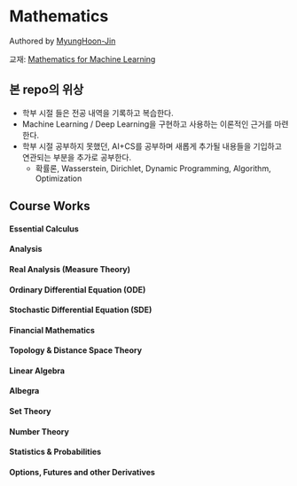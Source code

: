 # Mathematics
Authored by [MyungHoon-Jin](https://www.github.com/jinmang2)

교재: [Mathematics for Machine Learning](https://mml-book.github.io/book/mml-book.pdf)

## 본 repo의 위상
- 학부 시절 들은 전공 내역을 기록하고 복습한다.
- Machine Learning / Deep Learning을 구현하고 사용하는 이론적인 근거를 마련한다.
- 학부 시절 공부하지 못했던, AI+CS를 공부하며 새롭게 추가될 내용들을 기입하고 연관되는 부분을 추가로 공부한다.
    - 확률론, Wasserstein, Dirichlet, Dynamic Programming, Algorithm, Optimization

## Course Works
#### Essential Calculus
#### Analysis
#### Real Analysis (Measure Theory)
#### Ordinary Differential Equation (ODE)
#### Stochastic Differential Equation (SDE)
#### Financial Mathematics
#### Topology & Distance Space Theory
#### Linear Algebra
#### Albegra
#### Set Theory
#### Number Theory
#### Statistics & Probabilities
#### Options, Futures and other Derivatives

